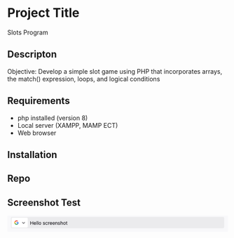 # Project Title
Slots Program

## Descripton
Objective: Develop a simple slot game using PHP that incorporates arrays, the match() expression, loops, and logical conditions

## Requirements
- php installed (version 8)
- Local server (XAMPP, MAMP ECT)
- Web browser

## Installation

## Repo

## Screenshot Test
![Screenshot](MyScreenshot.png)